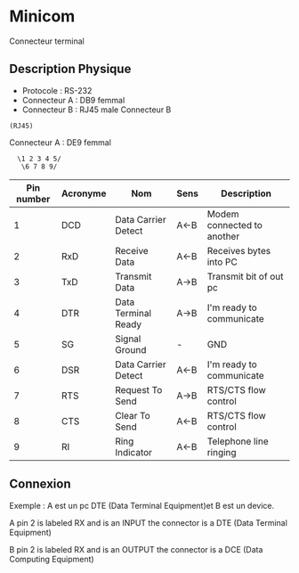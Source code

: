 # Minicom
Connecteur terminal

## Description Physique

- Protocole    : RS-232
- Connecteur A : DB9 femmal
- Connecteur B : RJ45 male
Connecteur B
```text
(RJ45)
```

Connecteur A : DE9 femmal
```text
  \1 2 3 4 5/
   \6 7 8 9/
```

| Pin number | Acronyme | Nom   | Sens | Description |
|----------- |--------- |------ | ---- |------------ |
| 1 | DCD | Data Carrier Detect | A<-B | Modem connected to another |
| 2 | RxD | Receive Data        | A<-B | Receives bytes into PC |
| 3 | TxD | Transmit Data       | A->B | Transmit bit of out pc |
| 4 | DTR | Data Terminal Ready | A->B | I'm ready to communicate |
| 5 | SG  | Signal Ground       |  -   | GND | RTS/CTS flow control |
| 6 | DSR | Data Carrier Detect | A<-B | I'm ready to communicate |
| 7 | RTS | Request To Send     | A->B | RTS/CTS flow control |
| 8 | CTS | Clear To Send       | A<-B | RTS/CTS flow control |
| 9 | RI  | Ring Indicator      | A<-B | Telephone line ringing |

## Connexion

Exemple : A est un pc DTE (Data Terminal Equipment)et B est un device.

A  pin 2 is labeled RX and is an INPUT the connector is a DTE (Data Terminal Equipment)

B pin 2 is labeled RX and is an OUTPUT the connector is a DCE (Data Computing Equipment)

